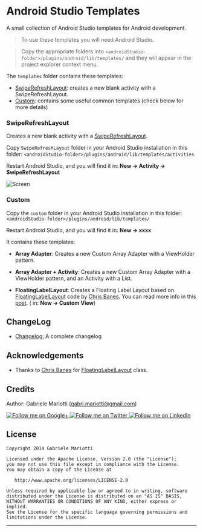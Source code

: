 # Android Studio Templates

A small collection of Android Studio templates for Android development.

> To use these templates you will need Android Studio.

> Copy the appropriate folders into `<androidStudio-folder>/plugins/android/lib/templates/` and they will appear in the project explorer context menu.


The `templates` folder contains these templates:

* [SwipeRefreshLayout]: creates a new blank activity with a SwipeRefreshLayout.
* [Custom]: contains some useful common templates (check below for more details)



### SwipeRefreshLayout

Creates a new blank activity with a [SwipeRefreshLayout](http://developer.android.com/reference/android/support/v4/widget/SwipeRefreshLayout.html).

Copy `SwipeRefreshLayout` folder in your Android Studio installation in this folder: `<androidStudio-folder>/plugins/android/lib/templates/activities`

Restart Android Studio, and you will find it in: **New -> Activity -> SwipeRefreshLayout**

![Screen](https://github.com/gabrielemariotti/AndroidStudioTemplate/raw/master/SwipeRefreshLayout.png)


### Custom

Copy the `custom` folder in your Android Studio installation in this folder: `<androidStudio-folder>/plugins/android/lib/templates/`

Restart Android Studio, and you will find it in: **New -> xxxx**


It contains these templates:

 - **Array Adapter**: Creates a new Custom Array Adapter with a ViewHolder pattern.

 - **Array Adapter + Activity**: Creates a new Custom Array Adapter with a ViewHolder pattern, and an Activity with a List.
 
 - **FloatingLabelLayout**: Creates a Floating Label Layout based on [FloatingLabelLayout] code by [Chris Banes]. You can read more info in this [post](https://plus.google.com/+ChrisBanes/posts/5Ejaq51UWGo). ( in: **New -> Custom View**)

 
## ChangeLog

* [Changelog:](https://github.com/gabrielemariotti/AndroidStudioTemplate/tree/master/CHANGELOG.md) A complete changelog


Acknowledgements
--------------------

* Thanks to [Chris Banes] for [FloatingLabelLayout] class.


Credits
-------

Author: Gabriele Mariotti (gabri.mariotti@gmail.com)

<a href="https://plus.google.com/u/0/114432517923423045208">
  <img alt="Follow me on Google+"
       src="https://github.com/gabrielemariotti/cardslib/raw/master/demo/images/g+64.png" />
</a>
<a href="https://twitter.com/GabMarioPower">
  <img alt="Follow me on Twitter"
       src="https://github.com/gabrielemariotti/cardslib/raw/master/demo/images/twitter64.png" />
</a>
<a href="http://it.linkedin.com/in/gabrielemariotti">
  <img alt="Follow me on LinkedIn"
       src="https://github.com/gabrielemariotti/cardslib/raw/master/demo/images/linkedin.png" />
</a>

License
-------

    Copyright 2014 Gabriele Mariotti

    Licensed under the Apache License, Version 2.0 (the "License");
    you may not use this file except in compliance with the License.
    You may obtain a copy of the License at

       http://www.apache.org/licenses/LICENSE-2.0

    Unless required by applicable law or agreed to in writing, software
    distributed under the License is distributed on an "AS IS" BASIS,
    WITHOUT WARRANTIES OR CONDITIONS OF ANY KIND, either express or implied.
    See the License for the specific language governing permissions and
    limitations under the License.


---

[SwipeRefreshLayout]:https://github.com/gabrielemariotti/AndroidStudioTemplate#swiperefreshlayout
[Custom]:https://github.com/gabrielemariotti/AndroidStudioTemplate#custom
[Chris Banes]:https://plus.google.com/+ChrisBanes
[FloatingLabelLayout]:https://gist.github.com/chrisbanes/11247418
